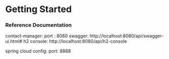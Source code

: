 # Getting Started

### Reference Documentation

contact-manager:
port : 8080
swagger: http://localhost:8080/api/swagger-ui.html#
h2 console: http://localhost:8080/api/h2-console

spring cloud config:
port: 8888